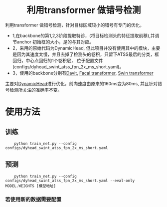 
<div align="center">   

# 利用transformer 做错号检测
</div>

利用transformer 做错号检测，针对目标区域较小的错号有专门的优化，
- 1,在backbone的第1,2,3阶段提取特诊，(将目标检测头的特征提取前移),并调节anchor 初始框的大小，是的与其对应。
- 2，采用的原始代码为DynamicHead, 但此项目并没有使用其中的模块，主要是因为其速度太慢，并且去掉了检测头的卷积，只留下ATSS最后的分类，框回归，中心点回归的1个卷积层， 位于配置文件 (configs/dyhead_swint_atss_fpn_2x_ms_short.yaml)。
- 3，使用的backbone分别有[Davit](https://arxiv.org/abs/2204.03645), [Facal transformer](https://arxiv.org/pdf/2107.00641.pdf), [Swin transformer](https://arxiv.org/abs/2103.14030)

主要对[DynamicHead](https://github.com/microsoft/DynamicHead)进行优化，前向速度由原来的160ms变为80ms, 并且针对错号检测所关注的准确率不变。


# 使用方法

## 训练

```
    python train_net.py --config configs/dyhead_swint_atss_fpn_2x_ms_short.yaml
```
## 预测
```
    python train_net.py --config configs/dyhead_swint_atss_fpn_2x_ms_short.yaml --eval-only MODEL.WEIGHTS [模型地址]
```
### 若使用新的数据需要配置